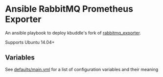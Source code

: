 # Ansible RabbitMQ Prometheus Exporter

An ansible playbook to deploy kbuddle's fork of [rabbitmq_exporter](https://github.com/kbudde/rabbitmq_exporter).

Supports Ubuntu 14.04+

## Variables

See [defaults/main.yml](defaults/main.yml) for a list of configuration variables and their meaning